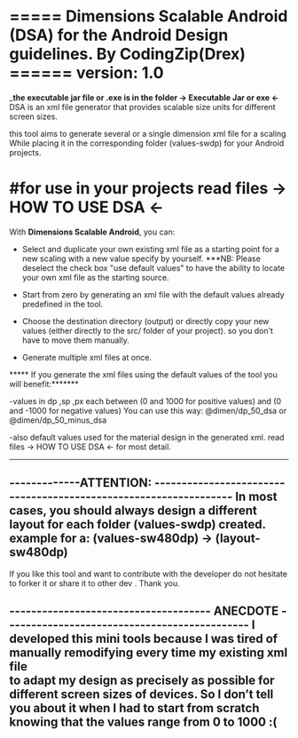 
===== Dimensions Scalable Android (DSA) for the Android Design guidelines. By CodingZip(Drex) ======
 version: 1.0
==============
_______the executable jar file or .exe is in the folder -> Executable Jar or exe <-______
DSA is an xml file generator that provides scalable size units for different screen sizes.

this tool aims to generate several or a single dimension xml file for a scaling
While placing it in the corresponding folder (values-sw<N>dp) for your Android projects.

#for use in your projects read files -> HOW TO USE DSA <-
=====================================================================================

With **Dimensions Scalable Android**, you can:

- Select and duplicate your own existing xml file as a starting point for a new scaling with a new value specify by yourself.
***NB: Please deselect the check box "use default values" to have the ability to locate your own xml file as the starting source. 

- Start from zero by generating an xml file with the default values already predefined in the tool.

- Choose the destination directory (output) or directly copy your new values (either directly to the src/ folder of your project).
  so you don’t have to move them manually.

- Generate multiple xml files at once.


***** If you generate the xml files using the default values of the tool you will benefit:*******

-values in dp ,sp ,px each between (0 and 1000 for positive values) and (0 and -1000 for negative values) 
You can use this way: @dimen/dp_50_dsa or @dimen/dp_50_minus_dsa

-also default values used for the material design in the generated xml.
read files -> HOW TO USE DSA <- for most detail.

*****************************************************************************************

-------------ATTENTION: -----------------------------------------------------------------
In most cases, you should always design a different layout for each folder (values-sw<N>dp) created.
example for a: (values-sw480dp) -> (layout-sw480dp)
-----------------------------------------------------------------------------------------

If you like this tool and want to contribute with the developer do not hesitate to forker it or share it to other dev .
Thank you. 

------------------------------------- ANECDOTE ---------------------------------------------
I developed this mini tools because I was tired of manually remodifying every time my existing xml file  
to adapt my design as precisely as possible for different screen sizes of devices.
So I don’t tell you about it when I had to start from scratch knowing that the values range from 0 to 1000 :(
---------------------------------------------------------------------------------------------


